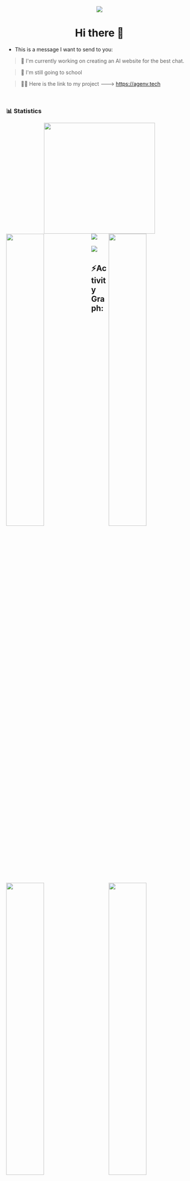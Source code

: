 <h1 align="center">
  <a href="https://github.com/Atharvsinh-codez/Atharvsinh-codez">
  <img src="https://readme-typing-svg.herokuapp.com/?font=Calibri&color=%23259076&size=28&lines=Hello+%F0%9F%91%8B%2C+I%27m+Atharvsin%Jadav">
    </a>  
</h1> 

<h1 align="center">Hi there 👋</h1>

- This is a message I want to send to you:

> 🔭 I'm currently working on creating an AI website for the best chat.

> 🌱 I'm still going to school

> 💁‍♂️ Here is the link to my project ---> https://agenv.tech
<br />
<div>

### 📊 Statistics

<!-- github status  -->
<div align="center">    
<a href="https://github.com/Atharvsinh-codez/Atharvsinh-codez">
<img src="http://github-profile-summary-cards.vercel.app/api/cards/profile-details?username=Atharvsinh-codez&theme=github_dark" style="height: 300px"/></div>
</a>  
<div>
<a href="https://github.com/Atharvsinh-codez/Atharvsinh-codez">
<img src="https://user-images.githubusercontent.com/73097560/115834477-dbab4500-a447-11eb-908a-139a6edaec5c.gif">
</a>
<a href="https://github.com/Atharvsinh-codez/Atharvsinh-codez"> 
<img align="left" src="http://github-profile-summary-cards.vercel.app/api/cards/repos-per-language?username=Atharvsinh-codez&theme=github_dark" width="45%" />
</a>
 <a href="https://github.com/Atharvsinh-codez/Atharvsinh-codez">
<img align="right" src="http://github-profile-summary-cards.vercel.app/api/cards/most-commit-language?username=Atharvsinh-codez&theme=github_dark" width="45%" />
 </a>
<a href="https://github.com/Atharvsinh-codez/Atharvsinh-codez">
<img align="left" src="http://github-profile-summary-cards.vercel.app/api/cards/stats?username=Niansuh&theme=github_dark" width="45%" />
</a>
<a href="https://github.com/Atharvsinh-codez/Atharvsinh-codez">
<img align="right" src="https://github-profile-summary-cards.vercel.app/api/cards/productive-time?username=srajasimman&theme=github_dark&utcOffset=%2B5" width="45%" />
</a>

</div>
<br/>
<img src="https://user-images.githubusercontent.com/73097560/115834477-dbab4500-a447-11eb-908a-139a6edaec5c.gif">
<h2 align="left">⚡Activity Graph:</h2>
<a href="https://github.com/Atharvsinh-codez/Atharvsinh-codez">
<img alt="Ajay Activity Graph" src="https://github-readme-activity-graph.vercel.app/graph?username=Atharvsinh-codez&area=true&hide_border=true&theme=github-compact" /></a>
<div align="center">  
<a href="https://github.com/Atharvsinh-codez/Atharvsinh-codez">
<img src="https://github-profile-trophy.vercel.app/?username=Atharvsinh-codez&column=-1&theme=chalk&rank=-?&margin-w=15" style="height: 200px"/></div>  
</a>
<a href="https://github.com/Atharvsinh-codez/Atharvsinh-codez">
<img  src="https://raw.githubusercontent.com/Trilokia/Trilokia/379277808c61ef204768a61bbc5d25bc7798ccf1/bottom_header.svg" />
</a>



<div align="center">
  <img src="https://profile-counter.glitch.me/{At41rv1}/count.svg" />
